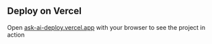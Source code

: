 ## Deploy on Vercel

Open [ask-ai-deploy.vercel.app](ask-ai-deploy-dyz5u8q4s-pragaths-projects.vercel.app) with your browser to see the project in action

